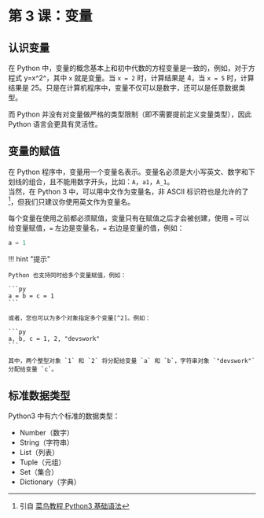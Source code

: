 # 第 3 课：变量

## 认识变量
在 Python 中，变量的概念基本上和初中代数的方程变量是一致的，例如，对于方程式 y=x^2^，其中 `x` 就是变量。当 `x = 2` 时，计算结果是 4，当 `x = 5` 时，计算结果是 25。只是在计算机程序中，变量不仅可以是数字，还可以是任意数据类型。

而 Python 并没有对变量做严格的类型限制（即不需要提前定义变量类型），因此 Python 语言会更具有灵活性。

## 变量的赋值
在 Python 程序中，变量用一个变量名表示。变量名必须是大小写英文、数字和下划线的组合，且不能用数字开头，比如：`A`，`a1`，`A_1`。  
当然，在 Python 3 中，可以用中文作为变量名，非 ASCII 标识符也是允许的了[^1]，但我们只建议你使用英文作为变量名。

每个变量在使用之前都必须赋值，变量只有在赋值之后才会被创建，使用 `=` 可以给变量赋值，`=` 左边是变量名，`=` 右边是变量的值，例如：

```py
a = 1
```

!!! hint "提示"

    Python 也支持同时给多个变量赋值，例如：
    
    ```py
    a = b = c = 1
    ```

    或者，您也可以为多个对象指定多个变量[^2]。例如：

    ```py
    a, b, c = 1, 2, "devswork"
    ```

    其中，两个整型对象 `1` 和 `2` 将分配给变量 `a` 和 `b`，字符串对象 `"devswork"` 分配给变量 `c`。

## 标准数据类型
Python3 中有六个标准的数据类型：

- Number（数字）
- String（字符串）
- List（列表）
- Tuple（元组）
- Set（集合）
- Dictionary（字典）

[^1]: 引自 [菜鸟教程 Python3 基础语法](https://www.runoob.com/python3/python3-basic-syntax.html)
[^2]: 引自 [菜鸟教程 Python3 基本数据类型](https://www.runoob.com/python3/python3-data-type.html)

